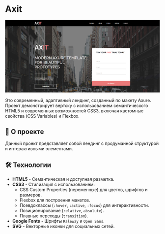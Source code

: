 # Axit

![Project Preview](img/preview__img.webp)

Это современный, адаптивный лендинг, созданный по макету Axure. Проект демонстрирует вертску с использованием семантического HTML5 и современных возможностей CSS3, включая кастомные свойства (CSS Variables) и Flexbox.

## 🚀 О проекте

Данный проект представляет собой лендинг с продуманной структурой и интерактивными элементами. 

## 🛠 Технологии

- **HTML5** - Семантическая и доступная разметка.
- **CSS3** - Стилизация с использованием:
  - CSS Custom Properties (переменные) для цветов, шрифтов и размеров.
  - Flexbox для построения макетов.
  - Псевдоклассы (`:hover`, `:active`, `:focus`) для интерактивности.
  - Позиционирование (`relative`, `absolute`).
  - Плавные переходы (`transition`).
- **Google Fonts** - Шрифты `Raleway` и `Open Sans`.
- **SVG** - Векторные иконки для социальных сетей.